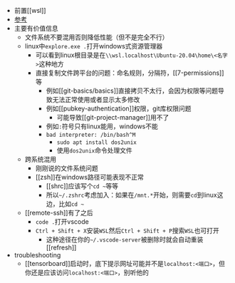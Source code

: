 - 前置[[wsl]]
- [参考](https://learn.microsoft.com/zh-cn/windows/wsl/setup/environment?source=recommendations)
- 主要有价值信息
  - 文件系统不要混用否则降低性能（但不是完全不行）
  - linux中`explore.exe .`打开windows式资源管理器
    - 可以看到linux根目录是在`\\wsl.localhost\Ubuntu-20.04\home\<名字>`这种地方
    - 直接复制文件跨平台的问题：命名规则，分隔符，[[7-permissions]]等
      - 例如[[git-basics/basics]]直接拷贝不太行，会因为权限等问题导致无法正常使用或者显示太多修改
      - 例如[[pubkey-authentication]]权限，git库权限问题
        - 可能导致[[git-project-manager]]用不了
      - 例如`:`符号只有linux能用，windows不能
      - `bad interpreter: /bin/bash^M`
        - `sudo apt install dos2unix`
        - 使用`dos2unix`命令处理文件
  - 跨系统混用
    - 刚刚说的文件系统问题
    - [[zsh]]在windows路径可能表现不正常
      - [[shrc]]应该写个`cd ~`等等
      - 所以`~/.zshrc`考虑加入：如果在`/mnt.*`开始，则需要`cd`到linux这边，比如`cd ~`
  - [[remote-ssh]]有了之后
    - `code .`打开vscode
    - `Ctrl + Shift + X`安装`WSL`然后`Ctrl + Shift + P`搜索`WSL`也可打开
      - 这种途径在你的`~/.vscode-server`被删除时就会自动重装[[refresh]]
- troubleshooting
  - [[tensorboard]]启动时，底下提示网址可能并不是`localhost:<端口>`，但你还是应该访问`localhost:<端口>`，别听他的